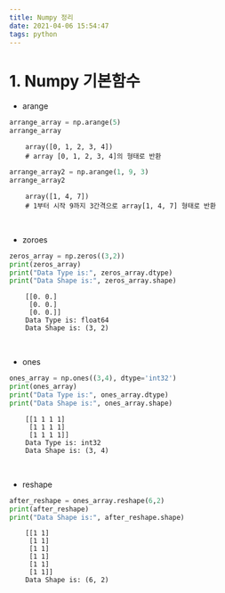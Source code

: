 ```yaml
---
title: Numpy 정리
date: 2021-04-06 15:54:47
tags: python
---
```


# 1. Numpy 기본함수
* arange
```python
arrange_array = np.arange(5)
arrange_array
```
        array([0, 1, 2, 3, 4])
        # array [0, 1, 2, 3, 4]의 형태로 반환
```python
arrange_array2 = np.arange(1, 9, 3)
arrange_array2
```
        array([1, 4, 7])
        # 1부터 시작 9까지 3간격으로 array[1, 4, 7] 형태로 반환 

<br>

* zoroes
```python
zeros_array = np.zeros((3,2))
print(zeros_array)
print("Data Type is:", zeros_array.dtype)
print("Data Shape is:", zeros_array.shape)
```
        [[0. 0.]
         [0. 0.]
         [0. 0.]]
        Data Type is: float64
        Data Shape is: (3, 2)

<br>

* ones
```python
ones_array = np.ones((3,4), dtype='int32')
print(ones_array)
print("Data Type is:", ones_array.dtype)
print("Data Shape is:", ones_array.shape)
```
        [[1 1 1 1]
         [1 1 1 1]
         [1 1 1 1]]
        Data Type is: int32
        Data Shape is: (3, 4)

<br>

* reshape
```python
after_reshape = ones_array.reshape(6,2)
print(after_reshape)
print("Data Shape is:", after_reshape.shape)
```
        [[1 1]
         [1 1]
         [1 1]
         [1 1]
         [1 1]
         [1 1]]
        Data Shape is: (6, 2)